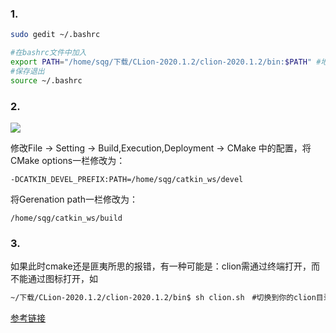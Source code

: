 ### 1. 

```bash
sudo gedit ~/.bashrc

#在bashrc文件中加入
export PATH="/home/sqg/下载/CLion-2020.1.2/clion-2020.1.2/bin:$PATH" #地址根据自己改
#保存退出
source ~/.bashrc
```

### 2.

![](/home/sqg/图片/clion.png)

修改File -> Setting -> Build,Execution,Deployment -> CMake 中的配置，将CMake options一栏修改为：

```
-DCATKIN_DEVEL_PREFIX:PATH=/home/sqg/catkin_ws/devel
```


将Gerenation path一栏修改为：

```
/home/sqg/catkin_ws/build
```

### 3.

如果此时cmake还是匪夷所思的报错，有一种可能是：clion需通过终端打开，而不能通过图标打开，如

```bash
~/下载/CLion-2020.1.2/clion-2020.1.2/bin$ sh clion.sh　#切换到你的clion目录，通过命令行打开clion.sh
```



[参考链接](https://blog.csdn.net/Jay_2018/article/details/102666342?utm_medium=distribute.pc_relevant.none-task-blog-BlogCommendFromMachineLearnPai2-1.nonecase&depth_1-utm_source=distribute.pc_relevant.none-task-blog-BlogCommendFromMachineLearnPai2-1.nonecase)